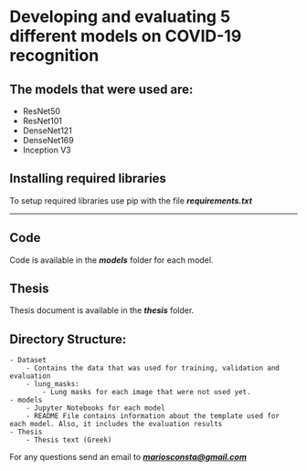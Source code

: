 # Developing and evaluating 5 different models on COVID-19 recognition

## The models that were used are:

- ResNet50
- ResNet101
- DenseNet121
- DenseNet169
- Inception V3

## Installing required libraries

To setup required libraries use pip with the file ***requirements.txt***

---

## Code

Code is available in the ***models*** folder for each model.

## Thesis

Thesis document is available in the ***thesis*** folder.

## Directory Structure:
	- Dataset
		- Contains the data that was used for training, validation and evaluation
		- lung_masks:
			- Lung masks for each image that were not used yet.
	- models
		- Jupyter Notebooks for each model
		- README File contains information about the template used for each model. Also, it includes the evaluation results
	- Thesis
		- Thesis text (Greek)

For any questions send an email to ***mariosconsta@gmail.com***
